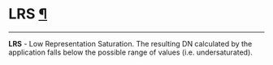 <div id="main">

<div id="content">

<div class="contextual">

</div>

<div class="wiki wiki-page">

<span id="LRS"></span>

# LRS [¶](#LRS-)

-----

**LRS** - Low Representation Saturation. The resulting DN calculated by
the application falls below the possible range of values (i.e.
undersaturated).

</div>

<div style="clear:both;">

</div>

</div>

</div>
